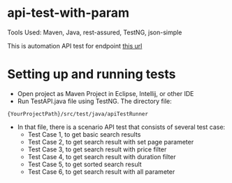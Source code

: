 # api-test-with-param

Tools Used: Maven, Java, rest-assured, TestNG, json-simple

This is automation API test for endpoint [this url](https://skillacademy.com/api/skillacademy/discovery/search)

# Setting up and running tests

* Open project as Maven Project in Eclipse, Intellij, or other IDE
* Run TestAPI.java file using TestNG. The directory file:
```
{YourProjectPath}/src/test/java/apiTestRunner
```
* In that file, there is a scenario API test that consists of several test case:
	* Test Case 1, to get basic search results 
	* Test Case 2, to get search result with set page parameter
	* Test Case 3, to get search result with price filter
	* Test Case 4, to get search result with duration filter
	* Test Case 5, to get sorted search result
	* Test Case 6, to get search result with all parameter
